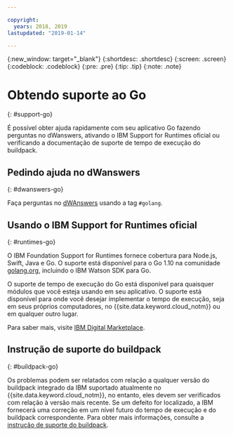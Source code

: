 ```yaml
---

copyright:
  years: 2018, 2019
lastupdated: "2019-01-14"

---
```


{:new_window: target="_blank"}
{:shortdesc: .shortdesc}
{:screen: .screen}
{:codeblock: .codeblock}
{:pre: .pre}
{:tip: .tip}
{:note: .note}

# Obtendo suporte ao Go
{: #support-go}

É possível obter ajuda rapidamente com seu aplicativo Go fazendo perguntas no dWanswers, ativando o IBM Support for Runtimes oficial ou verificando a documentação de suporte de tempo de execução do buildpack.

## Pedindo ajuda no dWanswers
{: #dwanswers-go}

Faça perguntas no [dWAnswers](https://developer.ibm.com/answers/topics/golang.html) usando a tag `#golang`.

## Usando o IBM Support for Runtimes oficial
{: #runtimes-go}

O IBM Foundation Support for Runtimes fornece cobertura para Node.js, Swift, Java e Go. O suporte está disponível para o Go 1.10 na comunidade [golang.org](https://golang.org/), incluindo o IBM Watson SDK para Go. 

O suporte de tempo de execução do Go está disponível para quaisquer módulos que você esteja usando em seu aplicativo. O suporte está disponível para onde você desejar implementar o tempo de execução, seja em seus próprios computadores, no {{site.data.keyword.cloud_notm}} ou em qualquer outro lugar.

Para saber mais, visite [IBM Digital Marketplace](https://www.ibm.com/us-en/marketplace/support-for-runtimes).

## Instrução de suporte do buildpack
{: #buildpack-go}

Os problemas podem ser relatados com relação a qualquer versão do buildpack integrado da IBM suportado atualmente no {{site.data.keyword.cloud_notm}}, no entanto, eles devem ser verificados com relação à versão mais recente. Se um defeito for localizado, a IBM fornecerá uma correção em um nível futuro do tempo de execução e do buildpack correspondente. Para obter mais informações, consulte a [instrução de suporte do buildpack](/docs/runtimes/common/buildpackSupport.html).
